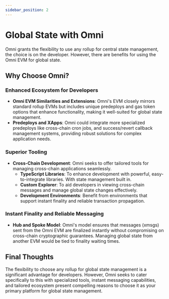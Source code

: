 ```yaml
---
sidebar_position: 2
---
```


# Global State with Omni

Omni grants the flexibility to use any rollup for central state management, the choice is on the developer. However, there are benefits for using the Omni EVM for global state.

## Why Choose Omni?

### Enhanced Ecosystem for Developers

- **Omni EVM Similarities and Extensions**: Omni's EVM closely mirrors standard rollup EVMs but includes unique predeploys and gas token options that enhance functionality, making it well-suited for global state management.
- **Predeploys and XApps**: Omni could integrate more specialized predeploys like cross-chain cron jobs, and success/revert callback management systems, providing robust solutions for complex application needs.

### Superior Tooling

- **Cross-Chain Development**: Omni seeks to offer tailored tools for managing cross-chain applications seamlessly.
  - **TypeScript Libraries**: To enhance development with powerful, easy-to-integrate libraries. With state management built in.
  - **Custom Explorer**: To aid developers in viewing cross-chain messages and manage global state changes effectively.
  - **Development Environments**: Benefit from environments that support instant finality and reliable transaction propagation.

### Instant Finality and Reliable Messaging

- **Hub and Spoke Model**: Omni's model ensures that messages (xmsgs) sent from the Omni EVM are finalized instantly without compromising on cross-chain cryptographic guarantees. Managing global state from another EVM would be tied to finality waiting times.

## Final Thoughts

The flexibility to choose any rollup for global state management is a significant advantage for developers. However, Omni seeks to cater specifically to this with specialized tools, instant messaging capabilities, and tailored ecosystem present compelling reasons to choose it as your primary platform for global state management.
